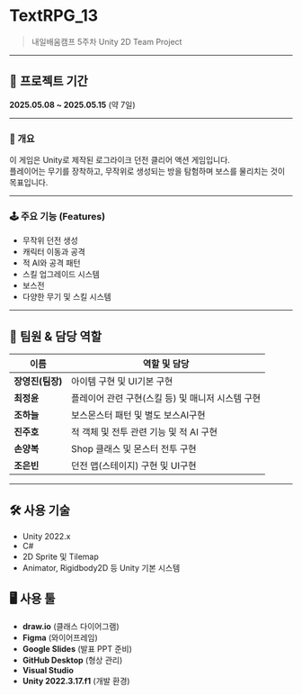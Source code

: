 
# TextRPG_13  
> 내일배움캠프 5주차 Unity 2D Team Project  

---

## 📆 프로젝트 기간  
**2025.05.08 ~ 2025.05.15** (약 7일)

---


### 📖 개요  
이 게임은 Unity로 제작된 로그라이크 던전 클리어 액션 게임입니다.  
플레이어는 무기를 장착하고, 무작위로 생성되는 방을 탐험하며 보스를 물리치는 것이 목표입니다.

---

###  🕹️ 주요 기능 (Features)
- 무작위 던전 생성
- 캐릭터 이동과 공격
- 적 AI와 공격 패턴
- 스킬 업그레이드 시스템
- 보스전
- 다양한 무기 및 스킬 시스템

---

## 👥 팀원 & 담당 역할  

| 이름            | 역할 및 담당                                                         |
| --------------- | -------------------------------------------------------------------- |
| **장영진(팀장)**    | 아이템 구현 및 UI기본 구현                |
| **최정윤**         | 플레이어 관련 구현(스킬 등) 및 매니저 시스템 구현       |
| **조하늘**         | 보스몬스터 패턴 및 별도 보스AI구현             |
| **진주호**         | 적 객체 및 전투 관련 기능 및 적 AI 구현                 |
| **손양복**   | Shop 클래스 및 몬스터 전투 구현               |
| **조은빈**   | 던전 맵(스테이지) 구현 및 UI구현               |

---

## 🛠️ 사용 기술
- Unity 2022.x
- C#
- 2D Sprite 및 Tilemap
- Animator, Rigidbody2D 등 Unity 기본 시스템

## 🖥️ 사용 툴  
- **draw.io** (클래스 다이어그램)
- **Figma** (와이어프레임)  
- **Google Slides** (발표 PPT 준비)
- **GitHub Desktop** (형상 관리)  
- **Visual Studio**
- **Unity 2022.3.17.f1** (개발 환경)











